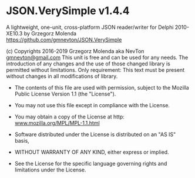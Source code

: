 # JSON.VerySimple v1.4.4
A lightweight, one-unit, cross-platform JSON reader/writer
  for Delphi 2010-XE10.3 by Grzegorz Molenda
  https://github.com/gmnevton/JSON.VerySimple

  (c) Copyrights 2016-2019 Grzegorz Molenda aka NevTon <gmnevton@gmail.com>
  This unit is free and can be used for any needs. The introduction of
  any changes and the use of those changed library is permitted without
  limitations. Only requirement:
  This text must be present without changes in all modifications of library.

  * The contents of this file are used with permission, subject to the Mozilla Public License Version 1.1 (the "License").
  * You may not use this file except in compliance with the License.
  * You may obtain a copy of the License at http: www.mozilla.org/MPL/MPL-1.1.html

  * Software distributed under the License is distributed on an "AS IS" basis,
  * WITHOUT WARRANTY OF ANY KIND, either express or implied.
  * See the License for the specific language governing rights and limitations under the License.

